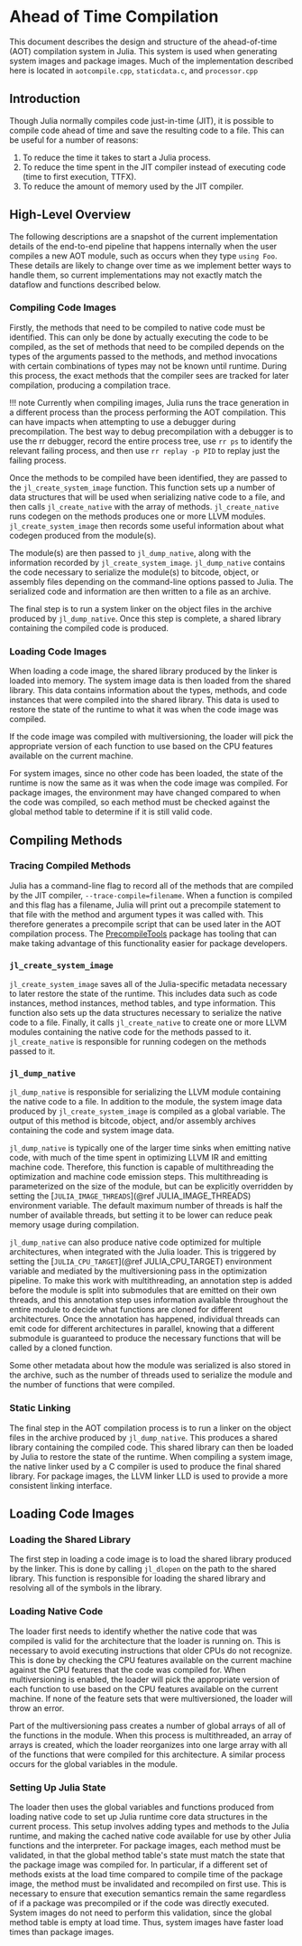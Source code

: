 # Ahead of Time Compilation

This document describes the design and structure of the ahead-of-time (AOT) compilation system in Julia. This system is used when generating system images and package images. Much of the implementation described here is located in `aotcompile.cpp`, `staticdata.c`, and `processor.cpp`

## Introduction

Though Julia normally compiles code just-in-time (JIT), it is possible to compile code ahead of time and save the resulting code to a file. This can be useful for a number of reasons:

1. To reduce the time it takes to start a Julia process.
2. To reduce the time spent in the JIT compiler instead of executing code (time to first execution, TTFX).
3. To reduce the amount of memory used by the JIT compiler.

## High-Level Overview

The following descriptions are a snapshot of the current implementation details of the end-to-end pipeline that happens internally when the user compiles a new AOT module, such as occurs when they type `using Foo`. These details are likely to change over time as we implement better ways to handle them, so current implementations may not exactly match the dataflow and functions described below.

### Compiling Code Images

Firstly, the methods that need to be compiled to native code must be identified. This can only be done by actually executing the code to be compiled, as the set of methods that need to be compiled depends on the types of the arguments passed to the methods, and method invocations with certain combinations of types may not be known until runtime. During this process, the exact methods that the compiler sees are tracked for later compilation, producing a compilation trace.

!!! note
    Currently when compiling images, Julia runs the trace generation in a different process than the process performing the AOT compilation. This can have impacts when attempting to use a debugger during precompilation. The best way to debug precompilation with a debugger is to use the rr debugger, record the entire process tree, use `rr ps` to identify the relevant failing process, and then use `rr replay -p PID` to replay just the failing process.


Once the methods to be compiled have been identified, they are passed to the `jl_create_system_image` function. This function sets up a number of data structures that will be used when serializing native code to a file, and then calls `jl_create_native` with the array of methods. `jl_create_native` runs codegen on the methods produces one or more LLVM modules. `jl_create_system_image` then records some useful information about what codegen produced from the module(s).

The module(s) are then passed to `jl_dump_native`, along with the information recorded by `jl_create_system_image`. `jl_dump_native` contains the code necessary to serialize the module(s) to bitcode, object, or assembly files depending on the command-line options passed to Julia. The serialized code and information are then written to a file as an archive.

The final step is to run a system linker on the object files in the archive produced by `jl_dump_native`. Once this step is complete, a shared library containing the compiled code is produced.

### Loading Code Images

When loading a code image, the shared library produced by the linker is loaded into memory. The system image data is then loaded from the shared library. This data contains information about the types, methods, and code instances that were compiled into the shared library. This data is used to restore the state of the runtime to what it was when the code image was compiled.

If the code image was compiled with multiversioning, the loader will pick the appropriate version of each function to use based on the CPU features available on the current machine.

For system images, since no other code has been loaded, the state of the runtime is now the same as it was when the code image was compiled. For package images, the environment may have changed compared to when the code was compiled, so each method must be checked against the global method table to determine if it is still valid code.

## Compiling Methods

### Tracing Compiled Methods

Julia has a command-line flag to record all of the methods that are compiled by the JIT compiler, `--trace-compile=filename`. When a function is compiled and this flag has a filename, Julia will print out a precompile statement to that file with the method and argument types it was called with. This therefore generates a precompile script that can be used later in the AOT compilation process. The [PrecompileTools](https://julialang.github.io/PrecompileTools.jl/stable/) package has tooling that can make taking advantage of this functionality easier for package developers.

### `jl_create_system_image`

`jl_create_system_image` saves all of the Julia-specific metadata necessary to later restore the state of the runtime. This includes data such as code instances, method instances, method tables, and type information. This function also sets up the data structures necessary to serialize the native code to a file. Finally, it calls `jl_create_native` to create one or more LLVM modules containing the native code for the methods passed to it. `jl_create_native` is responsible for running codegen on the methods passed to it.

### `jl_dump_native`

`jl_dump_native` is responsible for serializing the LLVM module containing the native code to a file. In addition to the module, the system image data produced by `jl_create_system_image` is compiled as a global variable. The output of this method is bitcode, object, and/or assembly archives containing the code and system image data.

`jl_dump_native` is typically one of the larger time sinks when emitting native code, with much of the time spent in optimizing LLVM IR and emitting machine code. Therefore, this function is capable of multithreading the optimization and machine code emission steps. This multithreading is parameterized on the size of the module, but can be explicitly overridden by setting the [`JULIA_IMAGE_THREADS`](@ref JULIA_IMAGE_THREADS) environment variable. The default maximum number of threads is half the number of available threads, but setting it to be lower can reduce peak memory usage during compilation.

`jl_dump_native` can also produce native code optimized for multiple architectures, when integrated with the Julia loader. This is triggered by setting the [`JULIA_CPU_TARGET`](@ref JULIA_CPU_TARGET) environment variable and mediated by the multiversioning pass in the optimization pipeline. To make this work with multithreading, an annotation step is added before the module is split into submodules that are emitted on their own threads, and this annotation step uses information available throughout the entire module to decide what functions are cloned for different architectures. Once the annotation has happened, individual threads can emit code for different architectures in parallel, knowing that a different submodule is guaranteed to produce the necessary functions that will be called by a cloned function.

Some other metadata about how the module was serialized is also stored in the archive, such as the number of threads used to serialize the module and the number of functions that were compiled.

### Static Linking

The final step in the AOT compilation process is to run a linker on the object files in the archive produced by `jl_dump_native`. This produces a shared library containing the compiled code. This shared library can then be loaded by Julia to restore the state of the runtime. When compiling a system image, the native linker used by a C compiler is used to produce the final shared library. For package images, the LLVM linker LLD is used to provide a more consistent linking interface.

## Loading Code Images

### Loading the Shared Library

The first step in loading a code image is to load the shared library produced by the linker. This is done by calling `jl_dlopen` on the path to the shared library. This function is responsible for loading the shared library and resolving all of the symbols in the library.

### Loading Native Code

The loader first needs to identify whether the native code that was compiled is valid for the architecture that the loader is running on. This is necessary to avoid executing instructions that older CPUs do not recognize. This is done by checking the CPU features available on the current machine against the CPU features that the code was compiled for. When multiversioning is enabled, the loader will pick the appropriate version of each function to use based on the CPU features available on the current machine. If none of the feature sets that were multiversioned, the loader will throw an error.

Part of the multiversioning pass creates a number of global arrays of all of the functions in the module. When this process is multithreaded, an array of arrays is created, which the loader reorganizes into one large array with all of the functions that were compiled for this architecture. A similar process occurs for the global variables in the module.

### Setting Up Julia State

The loader then uses the global variables and functions produced from loading native code to set up Julia runtime core data structures in the current process. This setup involves adding types and methods to the Julia runtime, and making the cached native code available for use by other Julia functions and the interpreter. For package images, each method must be validated, in that the global method table's state must match the state that the package image was compiled for. In particular, if a different set of methods exists at the load time compared to compile time of the package image, the method must be invalidated and recompiled on first use. This is necessary to ensure that execution semantics remain the same regardless of if a package was precompiled or if the code was directly executed. System images do not need to perform this validation, since the global method table is empty at load time. Thus, system images have faster load times than package images.
